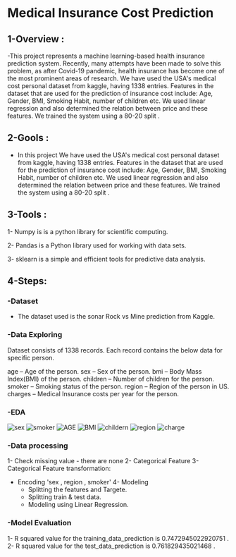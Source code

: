 # Medical Insurance Cost Prediction

## 1-Overview :
-This project represents a machine learning-based health insurance prediction system. Recently, many attempts have been made to solve this problem, as after Covid-19 pandemic, health insurance has become one of the most prominent areas of research. We have used the USA's medical cost personal dataset from kaggle, having 1338 entries. Features in the dataset that are used for the prediction of insurance cost include: Age, Gender, BMI, Smoking Habit, number of children etc. We used linear regression and also determined the relation between price and these features. We trained the system using a 80-20 split .

## 2-Gools :
- In this project We have used the USA's medical cost personal dataset from kaggle, having 1338 entries. Features in the dataset that are used for the prediction of insurance cost include: Age, Gender, BMI, Smoking Habit, number of children etc. We used linear regression and also determined the relation between price and these features. We trained the system using a 80-20 split .

## 3-Tools :

1- Numpy is is a python library for scientific computing.

2- Pandas is a Python library used for working with data sets.

3- sklearn is a simple and efficient tools for predictive data analysis.

## 4-Steps:

### -Dataset
- The dataset used is the sonar Rock vs Mine prediction from Kaggle.

### -Data Exploring
Dataset consists of 1338 records. Each record contains the below data for specific person.

age – Age of the person.
sex – Sex of the person.
bmi – Body Mass Index(BMI) of the person.
children – Number of children for the person.
smoker – Smoking status of the person.
region – Region of the person in US.
charges – Medical Insurance costs per year for the person.

### -EDA

![sex](https://github.com/Basma-khalil-335/Machine-Learning/assets/113937027/c809388a-225e-4379-8f72-74541009f949)
![smoker](https://github.com/Basma-khalil-335/Machine-Learning/assets/113937027/6fef1e7a-ca12-42ab-ab09-f63ac7b3be65)
![AGE](https://github.com/Basma-khalil-335/Machine-Learning/assets/113937027/0b5a3d72-e5e5-445c-9328-6c11e39a3cbc)
![BMI](https://github.com/Basma-khalil-335/Machine-Learning/assets/113937027/4720eaaa-2d1a-43dc-8602-82d4b46c0ac1)
![childern](https://github.com/Basma-khalil-335/Machine-Learning/assets/113937027/b3693200-56ce-4c07-bd1c-aba847f5f7c1)
![region](https://github.com/Basma-khalil-335/Machine-Learning/assets/113937027/40fa0ce0-d81a-48b6-a1df-3f242560f6e4)
![charge](https://github.com/Basma-khalil-335/Machine-Learning/assets/113937027/77238c20-f23a-4c38-8bf9-3f8b3cd10b06)

### -Data processing 
1- Check missing value - there are none
2- Categorical Feature
3- Categorical Feature transformation:
- Encoding 'sex , region , smoker'
4- Modeling
  - Splitting the features and Targete.
  - Splitting train & test data.
  - Modeling using Linear Regression.

 ### -Model Evaluation
 1- R squared value for the training_data_prediction is  0.7472945022920751 .
 2- R squared value for the test_data_prediction is  0.761829435021468 .



